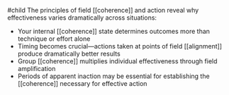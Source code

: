#child 
The principles of field [[coherence]] and action reveal why effectiveness varies dramatically across situations:

- Your internal [[coherence]] state determines outcomes more than technique or effort alone
- Timing becomes crucial—actions taken at points of field [[alignment]]  produce dramatically better results
- Group [[coherence]] multiplies individual effectiveness through field amplification
- Periods of apparent inaction may be essential for establishing the [[coherence]] necessary for effective action